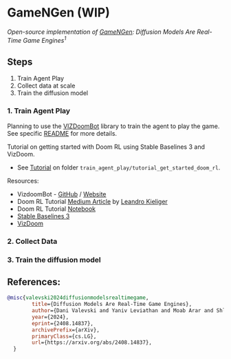 # GameNGen (WIP)

*Open-source implementation of [GameNGen](https://arxiv.org/abs/2408.14837): Diffusion Models Are Real-Time Game Engines<sup>1</sup>*

## Steps
1. Train Agent Play
2. Collect data at scale
3. Train the diffusion model

### 1. Train Agent Play

Planning to use the [VIZDoomBot](https://github.com/ViZDoomBot/stable-baselines-agent) library to train the agent to play the game.
See specific [README](./opengamengen/train_agent_play/README.md) for more details.

Tutorial on getting started with Doom RL using Stable Baselines 3 and VizDoom.
- See [Tutorial](./opengamengen/train_agent_play/tutorial_get_started_doom_rl/README.md) on folder `train_agent_play/tutorial_get_started_doom_rl`.

Resources:
- VizdoomBot - [GitHub](https://github.com/ViZDoomBot/stable-baselines-agent) / [Website](https://vizdoombot2021.netlify.app/)
- Doom RL Tutorial [Medium Article](https://lkieliger.medium.com/deep-reinforcement-learning-in-practice-by-playing-doom-part-1-getting-started-618c99075c77) by [Leandro Kieliger](https://lkieliger.medium.com/?source=post_page-----618c99075c77--------------------------------)
- Doom RL Tutorial [Notebook](https://nbviewer.org/github/lkiel/rl-doom/blob/develop/standalone_examples/Basic%20Scenario.ipynb)
- [Stable Baselines 3](https://stable-baselines3.readthedocs.io/en/master/index.html)
- [VizDoom](https://github.com/mwydmuch/ViZDoom)

### 2. Collect Data

### 3. Train the diffusion model


## References:

```bibtex
@misc{valevski2024diffusionmodelsrealtimegame,
        title={Diffusion Models Are Real-Time Game Engines}, 
        author={Dani Valevski and Yaniv Leviathan and Moab Arar and Shlomi Fruchter},
        year={2024},
        eprint={2408.14837},
        archivePrefix={arXiv},
        primaryClass={cs.LG},
        url={https://arxiv.org/abs/2408.14837}, 
  }
```
